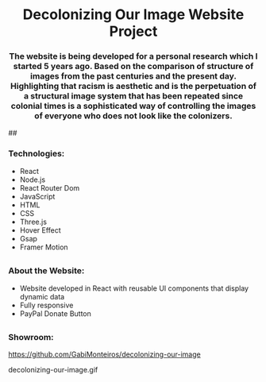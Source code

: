 <h1 align="center">Decolonizing Our Image Website Project</h1>
<h3 align="center">The website is being developed for a personal research which I started 5 years ago. Based on the comparison of structure of images from the past centuries and the present day. Highlighting that racism is aesthetic and is the perpetuation of a structural image system that has been repeated since colonial times is a sophisticated way of controlling the images of everyone who does not look like the colonizers. </h3>
##
<h3 align="left">Technologies:</h3>

<div>

  - React  
  - Node.js
  - React Router Dom
  - JavaScript 
  - HTML
  - CSS
  - Three.js 
  - Hover Effect
  - Gsap
  - Framer Motion
    
</div>

##
<h3 align="left">About the Website:</h3>

<div>
  
  - Website developed in React with reusable UI components that display dynamic data
  - Fully responsive
  - PayPal Donate Button 
  
  
</div>

##
<h3 align="left">Showroom:</h3>

https://github.com/GabiMonteiros/decolonizing-our-image


decolonizing-our-image.gif
